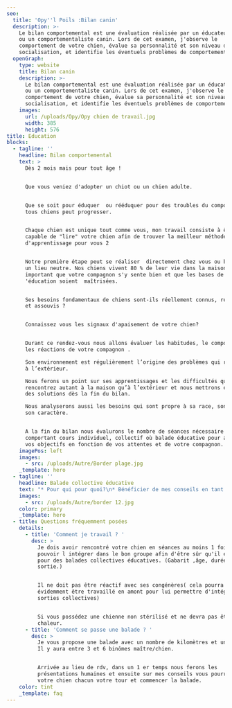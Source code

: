 ```yaml
---
seo:
  title: 'Opy''l Poils :Bilan canin'
  description: >-
    Le bilan comportemental est une évaluation réalisée par un éducateur canin
    ou un comportementaliste canin. Lors de cet examen, j'observe le
    comportement de votre chien, évalue sa personnalité et son niveau de
    socialisation, et identifie les éventuels problèmes de comportement.
  openGraph:
    type: website
    title: Bilan canin
    description: >-
      Le bilan comportemental est une évaluation réalisée par un éducateur canin
      ou un comportementaliste canin. Lors de cet examen, j'observe le
      comportement de votre chien, évalue sa personnalité et son niveau de
      socialisation, et identifie les éventuels problèmes de comportement.
    images:
      url: /uploads/Opy/Opy chien de travail.jpg
      width: 385
      height: 576
title: Education
blocks:
  - tagline: ''
    headline: Bilan comportemental
    text: >
      Dès 2 mois mais pour tout âge !


      Que vous veniez d'adopter un chiot ou un chien adulte.


      Que se soit pour éduquer  ou rééduquer pour des troubles du comportement,
      tous chiens peut progresser.


      Chaque chien est unique tout comme vous, mon travail consiste à être
      capable de "lire" votre chien afin de trouver la meilleur méthode
      d'apprentissage pour vous 2


      Notre première étape peut se réaliser  directement chez vous ou bien dans
      un lieu neutre. Nos chiens vivent 80 % de leur vie dans la maison, il est
      important que votre compagnon s'y sente bien et que les bases de l
      'éducation soient  maîtrisées.


      Ses besoins fondamentaux de chiens sont-ils réellement connus, respectés
      et assouvis ?


      Connaissez vous les signaux d'apaisement de votre chien?


      Durant ce rendez-vous nous allons évaluer les habitudes, le comportement,
      les réactions de votre compagnon .

      Son environnement est régulièrement l’origine des problèmes qui ressortent
      à l’extérieur.

      Nous ferons un point sur ses apprentissages et les difficultés que vous
      rencontrez autant à la maison qu’à l’extérieur et nous mettrons en place
      des solutions dès la fin du bilan.

      Nous analyserons aussi les besoins qui sont propre à sa race, son âge et
      son caractère.


      A la fin du bilan nous évalurons le nombre de séances nécessaire
      comportant cours individuel, collectif où balade éducative pour atteindre
      vos objectifs en fonction de vos attentes et de votre compagnon.
    imagePos: left
    images:
      - src: /uploads/Autre/Border plage.jpg
    _template: hero
  - tagline: ''
    headline: Balade collective éducative
    text: "* Pour qui pour quoi?\n* Bénéficier de mes conseils en tant qu'éducatrice et comportementaliste\n* Sociabiliser son chien\_aux autres congénères\n* Rencontrer d’autres passionnés pour échanger\n* Vivre de nouvelles expériences avec son chien\n* Travailler et renforcer ce qu’on voit en\_séance individuelle\n* Renforcer la relation avec son chien\n* Apprendre à lire les interactions canines\n* Apprendre à intervenir lorsque c’est nécessaire ?\n* Travailler\_l'éducation de son chien\n* Se confronter à de nouvelles situations avec son animal\n* Renforcer votre lien avec votre chien\n* Offrir une activité complète à  son chien à la fois physique et psychique\_\n* Apprendre à interpréter les attitudes et réactions de votre animal\_\n*\n"
    images:
      - src: /uploads/Autre/border 12.jpg
    color: primary
    _template: hero
  - title: Questions fréquemment posées
    details:
      - title: 'Comment je travail ? '
        desc: >
          Je dois avoir rencontré votre chien en séances au moins 1 fois pour
          pouvoir l intégrer dans le bon groupe afin d'être sûr qu'il est près
          pour des balades collectives éducatives. (Gabarit ,âge, durée de la
          sortie.)


          Il ne doit pas être réactif avec ses congénères( cela pourra
          évidemment être travaillé en amont pour lui permettre d'intégrer les
          sorties collectives)


          Si vous possédez une chienne non stérilisé et ne devra pas être en
          chaleur.
      - title: 'Comment se passe une balade ? '
        desc: >
          Je vous propose une balade avec un nombre de kilomètres et une durée.
          Il y aura entre 3 et 6 binômes maître/chien.


          Arrivée au lieu de rdv, dans un 1 er temps nous ferons les
          présentations humaines et ensuite sur mes conseils vous pourrez sortir
          votre chien chacun votre tour et commencer la balade.
    color: tint
    _template: faq
---
```


